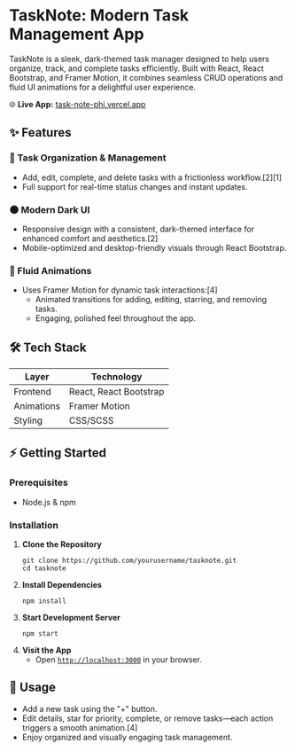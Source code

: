 # TaskNote: Modern Task Management App

TaskNote is a sleek, dark-themed task manager designed to help users organize, track, and complete tasks efficiently. Built with React, React Bootstrap, and Framer Motion, it combines seamless CRUD operations and fluid UI animations for a delightful user experience.

🌐 **Live App:** [task-note-phi.vercel.app](https://task-note-phi.vercel.app/)

## ✨ Features

### 📝 Task Organization & Management
- Add, edit, complete, and delete tasks with a frictionless workflow.[2][1]
- Full support for real-time status changes and instant updates.

### 🌑 Modern Dark UI
- Responsive design with a consistent, dark-themed interface for enhanced comfort and aesthetics.[2]
- Mobile-optimized and desktop-friendly visuals through React Bootstrap.

### 🚀 Fluid Animations
- Uses Framer Motion for dynamic task interactions:[4]
  - Animated transitions for adding, editing, starring, and removing tasks.
  - Engaging, polished feel throughout the app.

## 🛠️ Tech Stack

| Layer      | Technology              |
|------------|-------------------------|
| Frontend   | React, React Bootstrap  |
| Animations | Framer Motion           |
| Styling    | CSS/SCSS                |

## ⚡ Getting Started

### Prerequisites
- Node.js & npm

### Installation

1. **Clone the Repository**
    ```
    git clone https://github.com/yourusername/tasknote.git
    cd tasknote
    ```
2. **Install Dependencies**
    ```
    npm install
    ```
3. **Start Development Server**
    ```
    npm start
    ```
4. **Visit the App**
    - Open [`http://localhost:3000`](http://localhost:3000) in your browser.

## 🚀 Usage

- Add a new task using the "+" button.
- Edit details, star for priority, complete, or remove tasks—each action triggers a smooth animation.[4]
- Enjoy organized and visually engaging task management.

